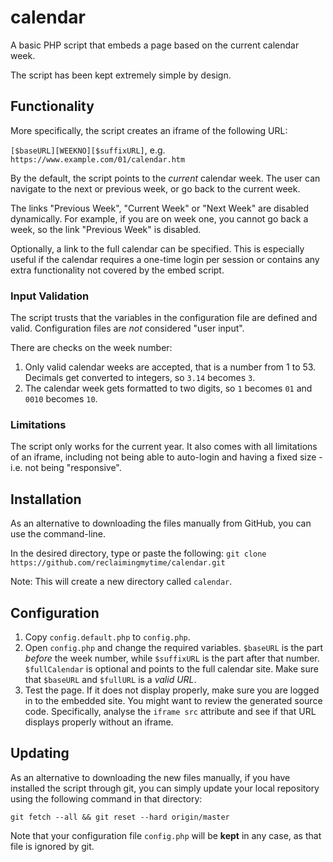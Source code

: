 # calendar
A basic PHP script that embeds a page based on the current calendar week.

The script has been kept extremely simple by design.

## Functionality
More specifically, the script creates an iframe of the following URL:

`[$baseURL][WEEKNO][$suffixURL]`, e.g. `https://www.example.com/01/calendar.htm`

By the default, the script points to the *current* calendar week. The user can navigate to the next or previous week, or go back to the current week.

The links "Previous Week", "Current Week" or "Next Week" are disabled dynamically. For example, if you are on week one, you cannot go back a week, so the link "Previous Week" is disabled.

Optionally, a link to the full calendar can be specified. This is especially useful if the calendar requires a one-time login per session or contains any extra functionality not covered by the embed script.

### Input Validation
The script trusts that the variables in the configuration file are defined and valid. Configuration files are *not* considered "user input".

There are checks on the week number:
1. Only valid calendar weeks are accepted, that is a number from 1 to 53. Decimals get converted to integers, so `3.14` becomes `3`.
2. The calendar week gets formatted to two digits, so `1` becomes `01` and `0010` becomes `10`.

### Limitations
The script only works for the current year. It also comes with all limitations of an iframe, including not being able to auto-login and having a fixed size - i.e. not being "responsive".

## Installation
As an alternative to downloading the files manually from GitHub, you can use the command-line.

In the desired directory, type or paste the following: `git clone https://github.com/reclaimingmytime/calendar.git`

Note: This will create a new directory called `calendar`.

## Configuration
1. Copy `config.default.php` to `config.php`.
2. Open `config.php` and change the required variables. `$baseURL` is the part *before* the week number, while `$suffixURL` is the part after that number. `$fullCalendar` is optional and points to the full calendar site. Make sure that `$baseURL` and `$fullURL` is a *valid URL*.
3. Test the page. If it does not display properly, make sure you are logged in to the embedded site. You might want to review the generated source code. Specifically, analyse the `iframe src` attribute and see if that URL displays properly without an iframe.

## Updating
As an alternative to downloading the new files manually, if you have installed the script through git, you can simply update your local repository using the following command in that directory:

`git fetch --all && git reset --hard origin/master`

Note that your configuration file `config.php` will be **kept** in any case, as that file is ignored by git.
